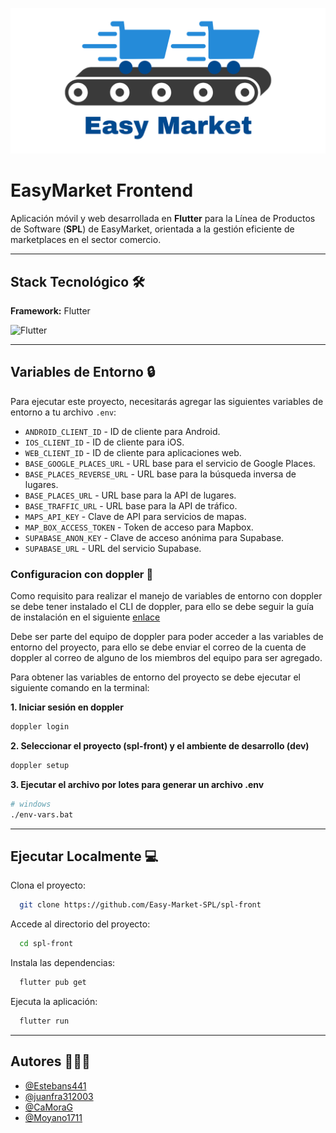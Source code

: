 ![Logo](https://github.com/Easy-Market-SPL/.github/blob/main/Banner.png?raw=true)

# EasyMarket Frontend

Aplicación móvil y web desarrollada en **Flutter** para la Línea de Productos de Software (**SPL**) de EasyMarket, orientada a la gestión eficiente de marketplaces en el sector comercio.

---
## Stack Tecnológico 🛠️

**Framework:** Flutter

![Flutter](https://skillicons.dev/icons?i=flutter)


---
## Variables de Entorno 🔒

Para ejecutar este proyecto, necesitarás agregar las siguientes variables de entorno a tu archivo `.env`:

* `ANDROID_CLIENT_ID` - ID de cliente para Android.
* `IOS_CLIENT_ID` - ID de cliente para iOS.
* `WEB_CLIENT_ID` - ID de cliente para aplicaciones web.
* `BASE_GOOGLE_PLACES_URL` - URL base para el servicio de Google Places.
* `BASE_PLACES_REVERSE_URL` - URL base para la búsqueda inversa de lugares.
* `BASE_PLACES_URL` - URL base para la API de lugares.
* `BASE_TRAFFIC_URL` - URL base para la API de tráfico.
* `MAPS_API_KEY` - Clave de API para servicios de mapas.
* `MAP_BOX_ACCESS_TOKEN` - Token de acceso para Mapbox.
* `SUPABASE_ANON_KEY` - Clave de acceso anónima para Supabase.
* `SUPABASE_URL` - URL del servicio Supabase.

### Configuracion con doppler 🚀

Como requisito para realizar el manejo de variables de entorno con doppler se debe tener instalado el CLI de doppler, para ello se debe seguir la guía de instalación en el siguiente [enlace](https://docs.doppler.com/docs/cli)

Debe ser parte del equipo de doppler para poder acceder a las variables de entorno del proyecto, para ello se debe enviar el correo de la cuenta de doppler al correo de alguno de los miembros del equipo para ser agregado.

Para obtener las variables de entorno del proyecto se debe ejecutar el siguiente comando en la terminal:

**1. Iniciar sesión en doppler**

```bash
doppler login
```

**2. Seleccionar el proyecto (spl-front) y el ambiente de desarrollo (dev)**

```bash
doppler setup
```
**3. Ejecutar el archivo por lotes para generar un archivo .env**

```bash
# windows
./env-vars.bat
```


---
## Ejecutar Localmente 💻

Clona el proyecto:

```bash
  git clone https://github.com/Easy-Market-SPL/spl-front
```

Accede al directorio del proyecto:

```bash
  cd spl-front
```

Instala las dependencias:

```bash
  flutter pub get
```

Ejecuta la aplicación:

```bash
  flutter run
```

---
## Autores 🧑🏻‍💻

* [@Estebans441](https://www.github.com/Estebans441)
* [@juanfra312003](https://www.github.com/juanfra312003)
* [@CaMoraG](https://www.github.com/CaMoraG)
* [@Moyano1711](https://www.github.com/Moyano1711)
